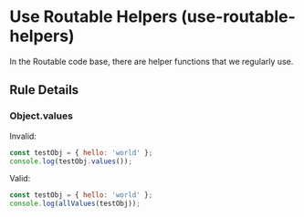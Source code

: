 # Use Routable Helpers (use-routable-helpers)

In the Routable code base, there are helper functions that we regularly use.

## Rule Details

### Object.values

Invalid:
```javascript
const testObj = { hello: 'world' };
console.log(testObj.values());
```

Valid:
```javascript
const testObj = { hello: 'world' };
console.log(allValues(testObj));
```
